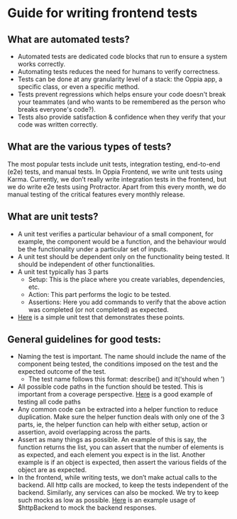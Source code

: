 # Guide for writing frontend tests

## What are automated tests?
- Automated tests are dedicated code blocks that run to ensure a system works correctly.
- Automating tests reduces the need for humans to verify correctness.
- Tests can be done at any granularity level of a stack: the Oppia app, a specific class, or even a specific method.
- Tests prevent regressions which helps ensure your code doesn't break your teammates (and who wants to be remembered as the person who breaks everyone's code?).
- Tests also provide satisfaction & confidence when they verify that your code was written correctly.

## What are the various types of tests?
The most popular tests include unit tests, integration testing, end-to-end (e2e) tests, and manual tests. In Oppia Frontend, we write unit tests using Karma. Currently, we don’t really write integration tests in the frontend, but we do write e2e tests using Protractor. Apart from this every month, we do manual testing of the critical features every monthly release. 

## What are unit tests?
- A unit test verifies a particular behaviour of a small component, for example, the component would be a function, and the behaviour would be the functionality under a particular set of inputs. 
- A unit test should be dependent only on the functionality being tested. It should be independent of other functionalities.
- A unit test typically has 3 parts
     - Setup: This is the place where you create variables, dependencies, etc. 
     - Action: This part performs the logic to be tested. 
     - Assertions: Here you add commands to verify that the above action was completed (or not completed) as expected. 
- [Here](https://github.com/oppia/oppia/blob/17b6e0ff1fc6b88687af92376cb90bf5f247e539/core/templates/dev/head/domain/skill/RubricObjectFactorySpec.ts#L28-L41) is a simple unit test that demonstrates these points.


## General guidelines for good tests:
- Naming the test is important. The name should include the name of the component being tested, the conditions imposed on the test and the expected outcome of the test. 
    - The test name follows this format: describe(<component name>) and it(‘should <do this action> when <this condition is imposed>’)
- All possible code paths in the function should be tested. This is important from a coverage perspective. [Here](https://github.com/oppia/oppia/blob/develop/core/templates/dev/head/domain/objects/FractionObjectFactorySpec.ts) is a good example of testing all code paths
- Any common code can be extracted into a helper function to reduce duplication. Make sure the helper function deals with only one of the 3 parts, ie, the helper function can help with either setup, action or assertion, avoid overlapping across the parts.
- Assert as many things as possible. An example of this is say, the function returns the list, you can assert that the number of elements is as expected, and each element you expect is in the list. Another example is if an object is expected, then assert the various fields of the object are as expected.
- In the frontend, while writing tests, we don’t make actual calls to the backend. All http calls are mocked, to keep the tests independent of the backend. Similarly, any services can also be mocked. We try to keep such mocks as low as possible. [Here](https://github.com/oppia/oppia/blob/develop/core/templates/dev/head/domain/learner_dashboard/learner-playlist.service.spec.ts#L27) is an example usage of $httpBackend to mock the backend responses.
